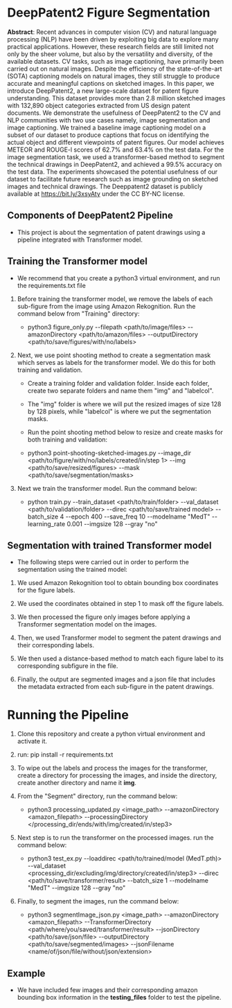 # DeepPatent2 Figure Segmentation
**Abstract**: Recent advances in computer vision (CV) and natural language processing (NLP) have been driven by exploiting big data to explore many practical applications. However, these research fields are still limited not only by the sheer volume, but also by the versatility and diversity, of the available datasets. CV tasks, such as image captioning, have primarily been carried out on natural images. Despite the efficiency of the state-of-the-art (SOTA) captioning models on natural images, they still struggle to produce accurate and meaningful captions on sketched images. In this paper, we introduce DeepPatent2, a new large-scale dataset for patent figure understanding. This dataset provides more than 2.8 million sketched images with 132,890 object categories extracted from US design patent documents. We demonstrate the usefulness of DeepPatent2 to the CV and NLP communities with two use cases namely, image segmentation and image captioning. We trained a baseline image captioning model on a subset of our dataset to produce captions that focus on identifying the actual object and different viewpoints of patent figures. Our model achieves METEOR and ROUGE-l scores of 62.7\% and 63.4\% on the test data. For the image segmentation task, we used a transformer-based method to segment the technical drawings in DeepPatent2, and achieved a 99.5\% accuracy on the test data. The experiments showcased the potential usefulness of our dataset to facilitate future research such as image grounding on sketched images and technical drawings. The Deeppatent2 dataset is publicly available at https://bit.ly/3xsyAty under the CC BY-NC license.

## Components of DeepPatent2 Pipeline
- This project is about the segmentation of patent drawings using a pipeline integrated with Transformer model.
## Training the Transformer model
- We recommend that you create a python3 virtual environment, and run the requirements.txt file
1. Before training the transformer model, we remove the labels of each sub-figure from the image using Amazon Rekognition. Run the command below from "Training" directory:
    - python3 figure_only.py --filepath <path/to/image/files> --amazonDirectory <path/to/amazon/files> --outputDirectory <path/to/save/figures/with/no/labels>

2. Next, we use point shooting method to create a segmentation mask which serves as labels for the transformer model. We do this for both training and validation.
   - Create a training folder and validation folder. Inside each folder, create two separate folders and name them "img" and "labelcol".
   - The "img" folder is where we will put the resized images of size 128 by 128 pixels, while "labelcol" is where we put the segmentation masks.
   - Run the point shooting method below to resize and create masks for both training and validation:

    - python3 point-shooting-sketched-images.py --image_dir <path/to/figure/with/no/labels/created/in/step 1> --img <path/to/save/resized/figures> --mask <path/to/save/segmentation/masks>

3. Next we train the transformer model. Run the command below:
    - python train.py --train_dataset <path/to/train/folder> --val_dataset <path/to/validation/folder> --direc <path/to/save/trained model> --batch_size 4 --epoch 400 --save_freq 10 --modelname "MedT" --learning_rate 0.001 --imgsize 128 --gray "no"


## Segmentation with trained Transformer model
- The following steps were carried out in order to perform the segmentation using the trained model:

1. We used Amazon Rekognition tool to obtain bounding box coordinates for the figure labels.

2. We used the coordinates obtained in step 1 to mask off the figure labels.

3. We then processed the figure only images before applying a Transformer segmentation model on the images.

4. Then, we used Transformer model to segment the patent drawings and their corresponding labels.

5. We then used a distance-based method to match each figure label to its corresponding subfigure in the file.

5. Finally, the output are segmented images and a json file that includes the metadata extracted from each sub-figure in the patent drawings.

# Running the Pipeline
1.  Clone this repository and create a python virtual environment and activate it.
2. run: pip install -r requirements.txt
3. To wipe out the labels and process the images for the transformer, create a directory for processing the images, and inside the directory, create another directory and name it **img**.
4. From the "Segment" directory, run the command below:
      - python3 processing_updated.py <image_path> --amazonDirectory <amazon_filepath> --processingDirectory </processing_dir/ends/with/img/created/in/step3>

5. Next step is to run the transformer on the processed images. run the command below:
    - python3 test_ex.py --loaddirec <path/to/trained/model (MedT.pth)> --val_dataset <processing_dir/excluding/img/directory/created/in/step3> --direc <path/to/save/transformer/result> --batch_size 1 --modelname "MedT" --imgsize 128 --gray "no"

6. Finally, to segment the images, run the command below:
    - python3 segmentImage_json.py <image_path> --amazonDirectory <amazon_filepath> --TransformerDirectory <path/where/you/saved/transformer/result> --jsonDirectory <path/to/save/json/file> --outputDirectory <path/to/save/segmented/images> --jsonFilename <name/of/json/file/without/json/extension>

## Example
- We have included few images and their corresponding amazon bounding box information in the **testing_files** folder to test the pipeline.  


